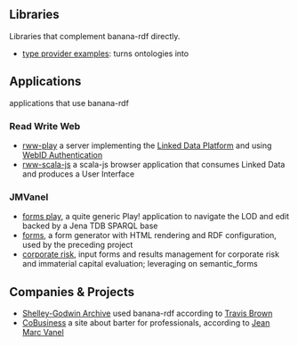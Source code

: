## Libraries

Libraries that complement banana-rdf directly.

* [type provider examples](https://github.com/travisbrown/type-provider-examples): turns ontologies into 

## Applications

applications that use banana-rdf 

### Read Write Web
* [rww-play](https://github.com/read-write-web/rww-play/) a server implementing the [Linked Data Platform](http://www.w3.org/TR/ldp/) and using [WebID Authentication](http://webid.info/spec/)
* [rww-scala-js](https://github.com/read-write-web/rww-scala-js) a scala-js browser application that consumes Linked Data and produces a User Interface

### JMVanel

* [forms play](https://github.com/jmvanel/semantic_forms/tree/master/scala/forms_play), a quite generic Play! application to navigate the LOD and edit backed by a Jena TDB SPARQL base
* [forms](https://github.com/jmvanel/semantic_forms/tree/master/scala/forms), a form generator with HTML rendering and RDF configuration, used by the preceding project
* [corporate risk](https://github.com/jmvanel/corporate_risk), input forms and results management for corporate risk and immaterial capital evaluation; leveraging on semantic_forms

## Companies & Projects

* [Shelley-Godwin Archive](http://mith.umd.edu/research/project/shelley-godwin-archive/) used banana-rdf according to [Travis Brown](/travisbrown)
* [CoBusiness](http://www.cobusiness.fr/) a site about barter for professionals, according to [Jean Marc Vanel](/jmvanel)
